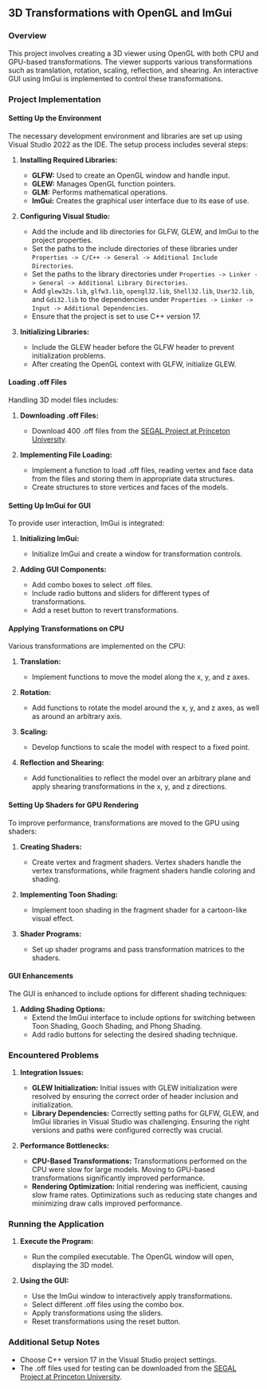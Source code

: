 
## 3D Transformations with OpenGL and ImGui

### Overview
This project involves creating a 3D viewer using OpenGL with both CPU and GPU-based transformations. The viewer supports various transformations such as translation, rotation, scaling, reflection, and shearing. An interactive GUI using ImGui is implemented to control these transformations.

### Project Implementation

#### Setting Up the Environment
The necessary development environment and libraries are set up using Visual Studio 2022 as the IDE. The setup process includes several steps:

1. **Installing Required Libraries:**
   - **GLFW:** Used to create an OpenGL window and handle input.
   - **GLEW:** Manages OpenGL function pointers.
   - **GLM:** Performs mathematical operations.
   - **ImGui:** Creates the graphical user interface due to its ease of use.

2. **Configuring Visual Studio:**
   - Add the include and lib directories for GLFW, GLEW, and ImGui to the project properties.
   - Set the paths to the include directories of these libraries under `Properties -> C/C++ -> General -> Additional Include Directories`.
   - Set the paths to the library directories under `Properties -> Linker -> General -> Additional Library Directories`.
   - Add `glew32s.lib`, `glfw3.lib`, `opengl32.lib`, `Shell32.lib`, `User32.lib`, and `Gdi32.lib` to the dependencies under `Properties -> Linker -> Input -> Additional Dependencies`.
   - Ensure that the project is set to use C++ version 17.

3. **Initializing Libraries:**
   - Include the GLEW header before the GLFW header to prevent initialization problems.
   - After creating the OpenGL context with GLFW, initialize GLEW.

#### Loading .off Files
Handling 3D model files includes:

1. **Downloading .off Files:**
   - Download 400 .off files from the [SEGAL Project at Princeton University](https://www.cs.princeton.edu/~min/seganalysis/).

2. **Implementing File Loading:**
   - Implement a function to load .off files, reading vertex and face data from the files and storing them in appropriate data structures.
   - Create structures to store vertices and faces of the models.

#### Setting Up ImGui for GUI
To provide user interaction, ImGui is integrated:

1. **Initializing ImGui:**
   - Initialize ImGui and create a window for transformation controls.

2. **Adding GUI Components:**
   - Add combo boxes to select .off files.
   - Include radio buttons and sliders for different types of transformations.
   - Add a reset button to revert transformations.

#### Applying Transformations on CPU
Various transformations are implemented on the CPU:

1. **Translation:**
   - Implement functions to move the model along the x, y, and z axes.

2. **Rotation:**
   - Add functions to rotate the model around the x, y, and z axes, as well as around an arbitrary axis.

3. **Scaling:**
   - Develop functions to scale the model with respect to a fixed point.

4. **Reflection and Shearing:**
   - Add functionalities to reflect the model over an arbitrary plane and apply shearing transformations in the x, y, and z directions.

#### Setting Up Shaders for GPU Rendering
To improve performance, transformations are moved to the GPU using shaders:

1. **Creating Shaders:**
   - Create vertex and fragment shaders. Vertex shaders handle the vertex transformations, while fragment shaders handle coloring and shading.

2. **Implementing Toon Shading:**
   - Implement toon shading in the fragment shader for a cartoon-like visual effect.

3. **Shader Programs:**
   - Set up shader programs and pass transformation matrices to the shaders.

#### GUI Enhancements
The GUI is enhanced to include options for different shading techniques:

1. **Adding Shading Options:**
   - Extend the ImGui interface to include options for switching between Toon Shading, Gooch Shading, and Phong Shading.
   - Add radio buttons for selecting the desired shading technique.

### Encountered Problems

1. **Integration Issues:**
   - **GLEW Initialization:** Initial issues with GLEW initialization were resolved by ensuring the correct order of header inclusion and initialization.
   - **Library Dependencies:** Correctly setting paths for GLFW, GLEW, and ImGui libraries in Visual Studio was challenging. Ensuring the right versions and paths were configured correctly was crucial.

2. **Performance Bottlenecks:**
   - **CPU-Based Transformations:** Transformations performed on the CPU were slow for large models. Moving to GPU-based transformations significantly improved performance.
   - **Rendering Optimization:** Initial rendering was inefficient, causing slow frame rates. Optimizations such as reducing state changes and minimizing draw calls improved performance.


### Running the Application

1. **Execute the Program:**
   - Run the compiled executable. The OpenGL window will open, displaying the 3D model.

2. **Using the GUI:**
   - Use the ImGui window to interactively apply transformations.
   - Select different .off files using the combo box.
   - Apply transformations using the sliders.
   - Reset transformations using the reset button.

### Additional Setup Notes
- Choose C++ version 17 in the Visual Studio project settings.
- The .off files used for testing can be downloaded from the [SEGAL Project at Princeton University](https://www.cs.princeton.edu/~min/seganalysis/).

